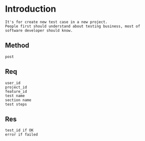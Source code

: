 # Introduction
    It's for create new test case in a new project.
    People first should understand about testing business, most of software developer should know.
## Method 
    post
## Req
    user_id
    project_id
    feature_id
    test name
    section name
    test steps
## Res
    test_id if OK
    error if failed
